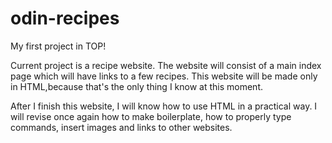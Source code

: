 # odin-recipes
My first project in TOP!

Current project is a recipe website. The website will consist of a main index page which will have links to a few recipes. This website will be made only in HTML,because that's the only thing I know at this moment.

After I finish this website, I will know how to use HTML in a practical way. I will revise once again how to make boilerplate, how to properly type commands, insert images and links to other websites.